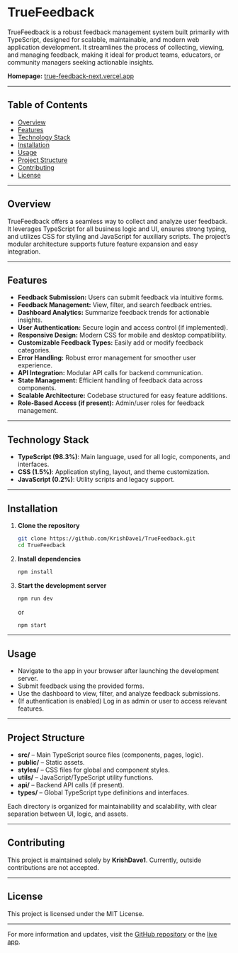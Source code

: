 # TrueFeedback

TrueFeedback is a robust feedback management system built primarily with TypeScript, designed for scalable, maintainable, and modern web application development. It streamlines the process of collecting, viewing, and managing feedback, making it ideal for product teams, educators, or community managers seeking actionable insights.

**Homepage:** [true-feedback-next.vercel.app](https://true-feedback-next.vercel.app)

---

## Table of Contents

- [Overview](#overview)
- [Features](#features)
- [Technology Stack](#technology-stack)
- [Installation](#installation)
- [Usage](#usage)
- [Project Structure](#project-structure)
- [Contributing](#contributing)
- [License](#license)

---

## Overview

TrueFeedback offers a seamless way to collect and analyze user feedback. It leverages TypeScript for all business logic and UI, ensures strong typing, and utilizes CSS for styling and JavaScript for auxiliary scripts. The project’s modular architecture supports future feature expansion and easy integration.

---

## Features

- **Feedback Submission:** Users can submit feedback via intuitive forms.
- **Feedback Management:** View, filter, and search feedback entries.
- **Dashboard Analytics:** Summarize feedback trends for actionable insights.
- **User Authentication:** Secure login and access control (if implemented).
- **Responsive Design:** Modern CSS for mobile and desktop compatibility.
- **Customizable Feedback Types:** Easily add or modify feedback categories.
- **Error Handling:** Robust error management for smoother user experience.
- **API Integration:** Modular API calls for backend communication.
- **State Management:** Efficient handling of feedback data across components.
- **Scalable Architecture:** Codebase structured for easy feature additions.
- **Role-Based Access (if present):** Admin/user roles for feedback management.

---

## Technology Stack

- **TypeScript (98.3%)**: Main language, used for all logic, components, and interfaces.
- **CSS (1.5%)**: Application styling, layout, and theme customization.
- **JavaScript (0.2%)**: Utility scripts and legacy support.

---

## Installation

1. **Clone the repository**
   ```bash
   git clone https://github.com/KrishDave1/TrueFeedback.git
   cd TrueFeedback
   ```
2. **Install dependencies**
   ```bash
   npm install
   ```
3. **Start the development server**
   ```bash
   npm run dev
   ```
   or
   ```bash
   npm start
   ```

---

## Usage

- Navigate to the app in your browser after launching the development server.
- Submit feedback using the provided forms.
- Use the dashboard to view, filter, and analyze feedback submissions.
- (If authentication is enabled) Log in as admin or user to access relevant features.

---

## Project Structure

- **src/** – Main TypeScript source files (components, pages, logic).
- **public/** – Static assets.
- **styles/** – CSS files for global and component styles.
- **utils/** – JavaScript/TypeScript utility functions.
- **api/** – Backend API calls (if present).
- **types/** – Global TypeScript type definitions and interfaces.

Each directory is organized for maintainability and scalability, with clear separation between UI, logic, and assets.

---

## Contributing

This project is maintained solely by **KrishDave1**. Currently, outside contributions are not accepted.

---

## License

This project is licensed under the MIT License.

---

For more information and updates, visit the [GitHub repository](https://github.com/KrishDave1/TrueFeedback) or the [live app](https://true-feedback-next.vercel.app).
